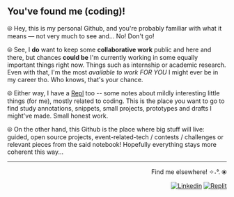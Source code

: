 ## You've found me (coding)!

⦾ Hey, this is my personal Github, and you're probably familiar with what it means — not very much to see and... No! Don't go!

⦾ See, I **do** want to keep some **collaborative work** public and here and there, but chances **could be** I'm currently working in some equally important things right now. Things such as internship or academic research. Even with that, I'm the most *available to work FOR YOU* I might ever be in my career tho. Who knows, that's your chance.

⦾ Either way, I have a [Repl](https://replit.com/@sbohfm) too -- some notes about mildly interesting little things (for me), mostly related to coding. This is the place you want to go to find study annotations, snippets, small projects, prototypes and drafts I might've made. Small honest work.

⦾ On the other hand, this Github is the place where big stuff will live: guided, open source projects, event-related-tech / contests / challenges or relevant pieces from the said notebook! Hopefully everything stays more coherent this way...

---

<div align="right">

  Find me elsewhere! ✧˖°. ⦿
  
  <a href="https://www.linkedin.com/in/lucasrgcruz/" >![Linkedin](https://img.shields.io/badge/Hire-white?color=%231F2328&style=plastic&logo=Linkedin&logoColor=white)</a>
  <a href="https://replit.com/@sbohfm">![Replit](https://img.shields.io/badge/Notes-white?color=%231F2328&style=plastic&logo=Replit&logoColor=white)</a>
  
</div>
